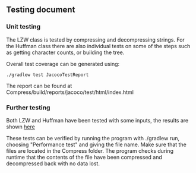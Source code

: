 ## Testing document

### Unit testing

The LZW class is tested by compressing and decompressing strings. For the Huffman class there are also individual tests on some of the steps
such as getting character counts, or building the tree.

Overall test coverage can be generated using:
```
./gradlew test JacocoTestReport
```
The report can be found at Compress/build/reports/jacoco/test/html/index.html


### Further testing

Both LZW and Huffman have been tested with some inputs, the results are shown [here](https://github.com/Henri0088/File-Compression/blob/main/Documentation/Implementation.md#performance-comparison)

These tests can be verified by running the program with ./gradlew run, choosing "Performance test" and giving the file name. Make sure that the files are located in the Compress folder.
The program checks during runtime that the contents of the file have been compressed and decompressed back with no data lost.
